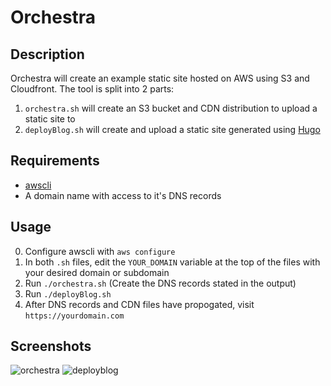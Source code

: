 # Orchestra

## Description

Orchestra will create an example static site hosted on AWS using S3 and Cloudfront. The tool is split into 2 parts:
1. `orchestra.sh` will create an S3 bucket and CDN distribution to upload a static site to
2. `deployBlog.sh` will create and upload a static site generated using [Hugo](https://gohugo.io)

## Requirements
* [awscli](https://aws.amazon.com/cli/)
* A domain name with access to it's DNS records


## Usage

0. Configure awscli with `aws configure`
1. In both `.sh` files, edit the `YOUR_DOMAIN` variable at the top of the files with your desired domain or subdomain
2. Run `./orchestra.sh`  (Create the DNS records stated in the output)
3. Run `./deployBlog.sh`
4. After DNS records and CDN files have propogated, visit `https://yourdomain.com`

## Screenshots

![orchestra](https://user-images.githubusercontent.com/3712226/48677330-e192f280-eb38-11e8-963f-2e5622e70ea5.png)
![deployblog](https://user-images.githubusercontent.com/3712226/48677329-e192f280-eb38-11e8-98bf-c377b6dd1631.png)
